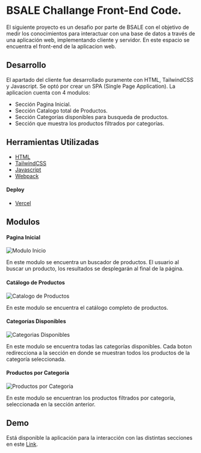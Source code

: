 
# BSALE Challange Front-End Code.

El siguiente proyecto es un desafio por parte de BSALE con el objetivo de medir los conocimientos para interactuar con
una base de datos a través de una aplicación web, implementando cliente y servidor.
En este espacio se encuentra el front-end de la aplicacion web.


## Desarrollo

El apartado del cliente fue desarrollado puramente con HTML, TailwindCSS y Javascript. Se optó por crear un SPA (Single Page Application).
La aplicacion cuenta con 4 modulos:

- Sección Pagina Inicial.
- Sección Catalogo total de Productos.
- Sección Categorías disponibles para busqueda de productos.
- Sección que muestra los productos filtrados por categorías.


## Herramientas Utilizadas

 - [HTML](https://html.com/)
 - [TailwindCSS](https://tailwindcss.com/)
 - [Javascript](https://www.javascript.com/)
 - [Webpack](https://bulldogjob.com/news/449-how-to-write-a-good-readme-for-your-github-project)

#### Deploy

 - [Vercel](https://vercel.com/)
## Modulos

#### Pagina Inicial

![Modulo Inicio](https://jparancibialinker.nimbusweb.me/box/attachment/7907458/0s8vo3g1gifxpvqtaqcc/2zkTMsdLPhgYW83p/screenshot-bsale-challange-frontend.vercel.app-2022.11.13-11_56_47.png)

En este modulo se encuentra un buscador de productos. El usuario al buscar un producto, los resultados se desplegarán al final de la página.

#### Catálogo de Productos

![Catalogo de Productos](https://jparancibialinker.nimbusweb.me/box/attachment/7907470/29vlsinasy1vrko10qhr/xCEczJeVTXqyQruq/screenshot-bsale-challange-frontend.vercel.app-2022.11.13-12_05_08.png)

En este modulo se encuentra el catálogo completo de productos.

#### Categorías Disponibles

![Categorias Disponibles](https://jparancibialinker.nimbusweb.me/box/attachment/7907472/hcrxltyzrx716pt9aq4t/IbRCps1BFwZlLWuh/screenshot-bsale-challange-frontend.vercel.app-2022.11.13-12_07_19.png)

En este modulo se encuentra todas las categorías disponibles. Cada boton redirecciona a la sección en donde se muestran todos los productos de la categoría seleccionada.

#### Productos por Categoría

![Productos por Categoria](https://jparancibialinker.nimbusweb.me/box/attachment/7907475/ivrqs85ptb6emzrnsvr3/TuxgxyRILbM6qii2/screenshot-bsale-challange-frontend.vercel.app-2022.11.13-12_09_23.png)

En este modulo se encuentran los productos filtrados por categoría, seleccionada en la sección anterior.


## Demo

Está disponible la aplicación para la interacción con las distintas secciones en este [Link](https://bsale-challange-frontend.vercel.app/).

